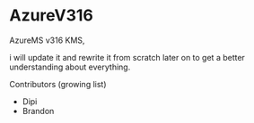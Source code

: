 # AzureV316
AzureMS v316 KMS, 

i will update it and rewrite it from scratch later on to get a better understanding about everything.

Contributors (growing list)
- Dipi 
- Brandon
